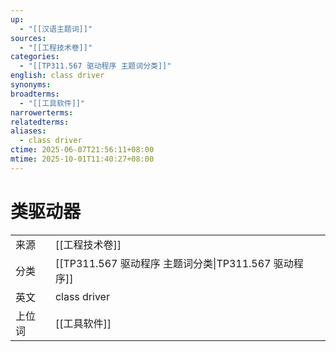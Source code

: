 ```yaml
---
up:
  - "[[汉语主题词]]"
sources:
  - "[[工程技术卷]]"
categories:
  - "[[TP311.567 驱动程序 主题词分类]]"
english: class driver
synonyms:
broadterms:
  - "[[工具软件]]"
narrowerterms:
relatedterms:
aliases:
  - class driver
ctime: 2025-06-07T21:56:11+08:00
mtime: 2025-10-01T11:40:27+08:00
---
```


# 类驱动器

| | |
| --- | --- |
| 来源 | [[工程技术卷]]|
| 分类 | [[TP311.567 驱动程序 主题词分类\|TP311.567 驱动程序]]|
| 英文 | class driver |
| 上位词 | [[工具软件]]|
